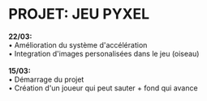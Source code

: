 # PROJET: JEU PYXEL
<b>22/03:</b>
<br>• Amélioration du système d'accélération
<br>• Integration d'images personalisées dans le jeu (oiseau)
<br>
<br><b>15/03:</b>
<br>• Démarrage du projet
<br>• Création d'un joueur qui peut sauter + fond qui avance
